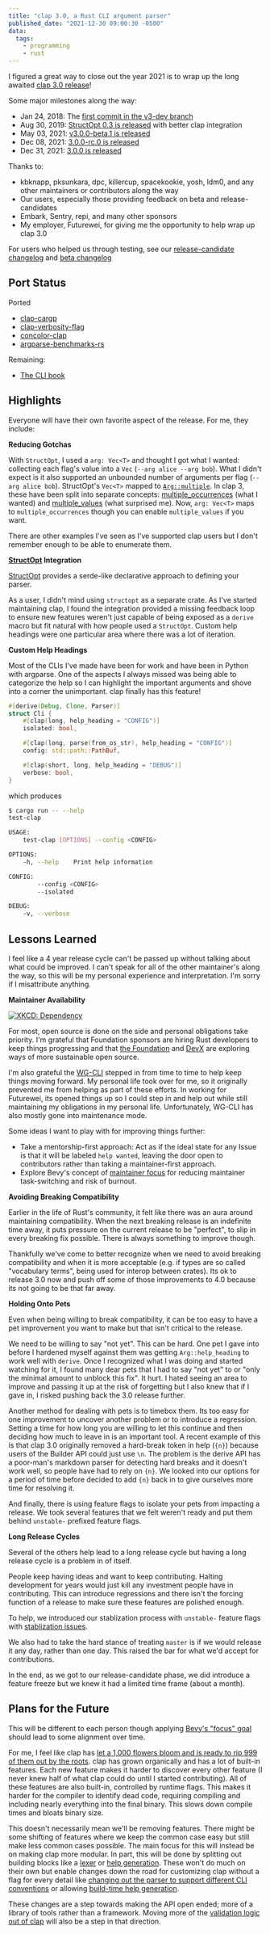 ```yaml
---
title: "clap 3.0, a Rust CLI argument parser"
published_date: "2021-12-30 09:00:30 -0500"
data:
  tags:
    - programming
    - rust
---
```


I figured a great way to close out the year 2021 is to wrap up the long awaited
[clap 3.0 release](https://github.com/clap-rs/clap/blob/master/CHANGELOG.md#300-2021-12-31)!

Some major milestones along the way:
- Jan 24, 2018: The [first commit in the v3-dev branch](https://github.com/clap-rs/clap/commit/acdbd47152102607b7f4c6702cc076caca771280)
- Aug 30, 2019: [StructOpt 0.3 is released](https://github.com/TeXitoi/structopt/blob/master/CHANGELOG.md#v030-2019-08-30) with better clap integration
- May 03, 2021: [v3.0.0-beta.1 is released](https://github.com/clap-rs/clap/releases/tag/v3.0.0-beta.1)
- Dec 08, 2021: [3.0.0-rc.0 is released](https://github.com/clap-rs/clap/releases/tag/v3.0.0-rc.0)
- Dec 31, 2021: [3.0.0 is released](https://github.com/clap-rs/clap/releases/tag/v3.0.0)

Thanks to:
- kbknapp, pksunkara, dpc, killercup, spacekookie, yosh, ldm0, and any other
  maintainers or contributors along the way
- Our users, especially those providing feedback on beta and release-candidates
- Embark, Sentry, repi, and many other sponsors
- My employer, Futurewei, for giving me the opportunity to help wrap up clap 3.0

<!-- more -->

For users who helped us through testing, see our
[release-candidate changelog](https://github.com/clap-rs/clap/discussions/3110)
and
[beta changelog](https://github.com/clap-rs/clap/discussions/3100)

## Port Status

Ported
- [clap-cargp](https://crates.io/crates/clap-cargo)
- [clap-verbosity-flag](https://crates.io/crates/clap-verbosity-flag)
- [concolor-clap](https://crates.io/crates/concolor-clap)
- [argparse-benchmarks-rs](https://github.com/rust-cli/argparse-benchmarks-rs)

Remaining:
- [The CLI book](https://rust-cli.github.io/book/index.html)

## Highlights

Everyone will have their own favorite aspect of the release.   For me, they include:

**Reducing Gotchas**

With `StructOpt`, I used a `arg: Vec<T>` and thought I got what I wanted:
collecting each flag's value into a `Vec` (`--arg alice --arg bob`).  What I
didn't expect is it also supported an unbounded number of arguments per flag
(`--arg alice bob`).  StructOpt's `Vec<T>` mapped to
[`Arg::multiple`](https://docs.rs/clap/2.33.3/clap/struct.Arg.html#method.multiple).
In clap 3, these have been split into separate concepts:
[multiple_occurrences](https://docs.rs/clap/3.0.0/clap/struct.Arg.html#method.multiple_occurrences) (what I wanted)
and
[multiple_values](https://docs.rs/clap/3.0.0/clap/struct.Arg.html#method.multiple_values)
(what surprised me).  Now, `arg: Vec<T>` maps to `multiple_occurrences` though
you can enable `multiple_values` if you want.

There are other examples I've seen as I've supported clap users but I don't remember enough to be able to enumerate them.

**[StructOpt](https://docs.rs/structopt/) Integration**

[StructOpt](https://docs.rs/structopt/) provides a serde-like declarative
approach to defining your parser.

As a user, I didn't mind using `structopt` as a separate crate.  As I've started
maintaining clap, I found the integration provided a missing feedback loop to
ensure new features weren't just capable of being exposed as a `derive` macro
but fit natural with how people used a `StructOpt`.  Custom help headings were
one particular area where there was a lot of iteration.

**Custom Help Headings**

Most of the CLIs I've made have been for work and have been in Python with
argparse.  One of the aspects I always missed was being able to categorize the
help so I can highlight the important arguments and shove into a corner the
unimportant.  clap finally has this feature!

```rust
#[derive(Debug, Clone, Parser)]
struct Cli {
    #[clap(long, help_heading = "CONFIG")]
    isolated: bool,

    #[clap(long, parse(from_os_str), help_heading = "CONFIG")]
    config: std::path::PathBuf,

    #[clap(short, long, help_heading = "DEBUG")]
    verbose: bool,
}
```
which produces
```bash
$ cargo run -- --help
test-clap 

USAGE:
    test-clap [OPTIONS] --config <CONFIG>

OPTIONS:
    -h, --help    Print help information

CONFIG:
        --config <CONFIG>
        --isolated

DEBUG:
    -v, --verbose
```

## Lessons Learned

I feel like a 4 year release cycle can't be passed up without talking about
what could be improved.  I can't speak for all of the other maintainer's along
the way, so this will be my personal experience and interpretation.  I'm sorry
if I misattribute anything.

**Maintainer Availability**

[![XKCD: Dependency](https://imgs.xkcd.com/comics/dependency.png)](https://xkcd.com/2347/)

For most, open source is done on the side and personal obligations take
priority.  I'm grateful that Foundation sponsors are hiring Rust developers to
keep things progressing and that
[the Foundation](https://foundation.rust-lang.org/news/2021-12-09-news-rust-foundation-to-launch-community-grants-program/)
and
[DevX](https://medium.com/concordium/the-devx-initiative-sponsorship-program-goals-and-principles-e640063eeaa7)
are exploring ways of more sustainable open source.

I'm also grateful the [WG-CLI](https://github.com/rust-cli/team/) stepped in
from time to time to help keep things moving forward.  My personal life took
over for me, so it originally prevented me from helping as part of these
efforts.  In working for Futurewei, its opened things up so I could step in and
help out while still maintaining my obligations in my personal life.
Unfortunately, WG-CLI has also mostly gone into maintenance mode.

Some ideas I want to play with for improving things further:
- Take a mentorship-first approach: Act as if the ideal state for any Issue is
  that it will be labeled `help wanted`, leaving the door open to contributors
  rather than taking a maintainer-first approach.
- Explore Bevy's concept of
  [maintainer focus](https://github.com/bevyengine/bevy/blob/main/CONTRIBUTING.md#what-were-trying-to-build)
  for reducing maintainer task-switching and risk of burnout.

**Avoiding Breaking Compatibility**

Earlier in the life of Rust's community, it felt like there was an aura around
maintaining compatibility.  When the next breaking release is an indefinite
time away, it puts pressure on the current release to be "perfect", to slip in
every breaking fix possible.  There is always something to improve though.

Thankfully we've come to better recognize when we need to avoid breaking
compatibility and when it is more acceptable (e.g. if types are so called
"vocabulary terms", being used for interop between crates).  Its ok to release
3.0 now and push off some of those improvements to 4.0 because its not going to
be that far away.

**Holding Onto Pets**

Even when being willing to break compatibility, it can be too easy to have a
pet improvement you want to make but that isn't critical to the release.

We need to be willing to say "not yet".  This can be hard.  One pet I gave into
before I hardened myself against them was getting `Arg::help_heading` to work
well with `derive`.  Once I recognized what I was doing and started watching
for it, I found many dear pets that I had to say "not yet" to or "only the
minimal amount to unblock this fix".  It hurt.  I hated seeing an area to
improve and passing it up at the risk of forgetting but I also knew that if I
gave in, I risked pushing back the 3.0 release further.

Another method for dealing with pets is to timebox them.  Its too easy for one
improvement to uncover another problem or to introduce a regression.  Setting a
time for how long you are willing to let this continue and then deciding how
much to leave in is an important tool.  A recent example of this is that clap
3.0 originally removed a hard-break token in help (`{n}`) because users of the
Builder API could just use `\n`.  The problem is the derive API has a
poor-man's markdown parser for detecting hard breaks and it doesn't work well,
so people have had to rely on `{n}`.  We looked into our options for a period
of time before decided to add `{n}` back in to give ourselves more time for
resolving it.

And finally, there is using feature flags to isolate your pets from impacting a
release.  We took several features that we felt weren't ready and put them
behind `unstable-` prefixed feature flags.

**Long Release Cycles**

Several of the others help lead to a long release cycle but having a long
release cycle is a problem in of itself.

People keep having ideas and want to keep contributing.  Halting development
for years would just kill any investment people have in contributing.  This can
introduce regressions and there isn't the forcing function of a release to make
sure these features are polished enough.

To help, we introduced our stablization process with `unstable-` feature flags
with
[stablization issues](https://github.com/clap-rs/clap/issues?q=is%3Aopen+is%3Aissue+label%3AC-tracking-issue).

We also had to take the hard stance of treating `master` is if we would release
it any day, rather than one day.  This raised the bar for what we'd accept for
contributions.

In the end, as we got to our release-candidate phase, we did introduce a
feature freeze but we knew it had a limited time frame (about a month).

## Plans for the Future

This will be different to each person though applying
[Bevy's "focus" goal](https://github.com/bevyengine/bevy/blob/main/CONTRIBUTING.md#what-were-trying-to-build)
should lead to some alignment over time.

For me, I feel like clap has
[let a 1,000 flowers bloom and is ready to rip 999 of them out by the roots](https://gigamonkeys.com/flowers/).
clap has grown organically and has a lot of built-in features.  Each new
feature makes it harder to discover every other feature (I never knew half of
what clap could do until I started contributing).  All of these features are
also built-in, controlled by runtime flags.  This makes it harder for the
compiler to identify dead code, requiring compiling and including nearly
everything into the final binary.  This slows down compile times and bloats
binary size.

This doesn't necessarily mean we'll be removing features.  There might be some
shifting of features where we keep the common case easy but still make less
common cases possible.  The main focus for this will instead be on making clap
more modular.  In part, this will be done by splitting out building blocks like
a
[lexer](https://github.com/clap-rs/clap/issues/2915) or
[help generation](https://github.com/clap-rs/clap/issues/2913).  These won't do
much on their own but enable changes down the road for customizing clap without
a flag for every detail like
[changing out the parser to support different CLI
conventions](https://github.com/clap-rs/clap/issues/1210) or allowing
[build-time help generation](https://github.com/clap-rs/clap/issues/2914).

These changes are a step towards making the API open ended; more of a library
of tools rather than a framework.  Moving more of the [validation logic out of
clap](https://github.com/clap-rs/clap/issues/3008) will also be a step in that
direction.
